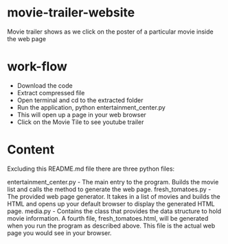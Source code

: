 # movie-trailer-website
Movie trailer shows as we click on the poster of a particular movie  inside the web page

# work-flow
* Download the code
* Extract compressed file
* Open terminal and cd to the extracted folder
* Run the application, python entertainment_center.py
* This will open up a page in your web browser
* Click on the Movie Tile to see youtube trailer

# Content 
Excluding this README.md file there are three python files:

entertainment_center.py - The main entry to the program. Builds the movie list and calls the method to generate the web page.
fresh_tomatoes.py - The provided web page generator. It takes in a list of movies and builds the HTML and opens up your default browser to display the generated HTML page.
media.py - Contains the class that provides the data structure to hold movie information.
A fourth file, fresh_tomatoes.html, will be generated when you run the program as described above. This file is the actual web page you would see in your browser.


